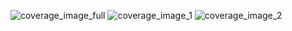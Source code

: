 ![coverage_image_full](coverage/coverage_full)
![coverage_image_1](coverage/coverage_1)
![coverage_image_2](coverage/coverage_1)